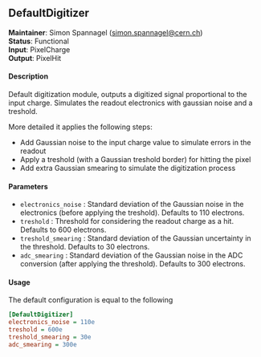 ## DefaultDigitizer
**Maintainer**: Simon Spannagel (<simon.spannagel@cern.ch>)  
**Status**: Functional  
**Input**: PixelCharge  
**Output**: PixelHit  

#### Description
Default digitization module, outputs a digitized signal proportional to the input charge.  Simulates the readout electronics with gaussian noise and a treshold. 

More detailed it applies the following steps:

* Add Gaussian noise to the input charge value to simulate errors in the readout
* Apply a treshold (with a Gaussian treshold border) for hitting the pixel
* Add extra Gaussian smearing to simulate the digitization process

#### Parameters
* `electronics_noise` : Standard deviation of the Gaussian noise in the electronics (before applying the treshold). Defaults to 110 electrons.
* `treshold` : Threshold for considering the readout charge as a hit. Defaults to 600 electrons.
* `treshold_smearing` : Standard deviation of the Gaussian uncertainty in the threshold. Defaults to 30 electrons.
* `adc_smearing` : Standard deviation of the Gaussian noise in the ADC conversion (after applying the threshold). Defaults to 300 electrons.

#### Usage
The default configuration is equal to the following

```ini
[DefaultDigitizer]
electronics_noise = 110e
treshold = 600e
treshold_smearing = 30e
adc_smearing = 300e
```

